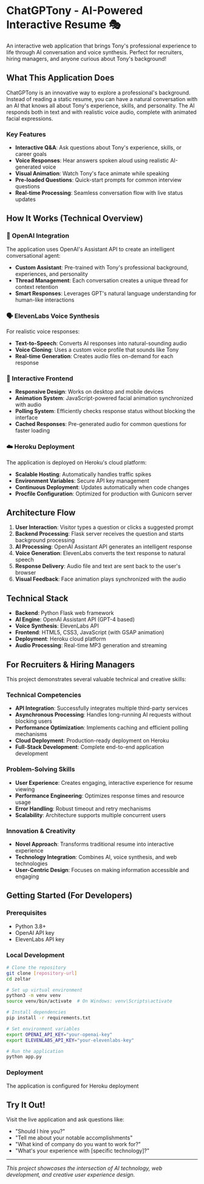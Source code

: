 # ChatGPTony - AI-Powered Interactive Resume 🎭

An interactive web application that brings Tony's professional experience to life through AI conversation and voice synthesis. Perfect for recruiters, hiring managers, and anyone curious about Tony's background!

## What This Application Does

ChatGPTony is an innovative way to explore a professional's background. Instead of reading a static resume, you can have a natural conversation with an AI that knows all about Tony's experience, skills, and personality. The AI responds both in text and with realistic voice audio, complete with animated facial expressions.

### Key Features
- **Interactive Q&A**: Ask questions about Tony's experience, skills, or career goals
- **Voice Responses**: Hear answers spoken aloud using realistic AI-generated voice
- **Visual Animation**: Watch Tony's face animate while speaking
- **Pre-loaded Questions**: Quick-start prompts for common interview questions
- **Real-time Processing**: Seamless conversation flow with live status updates

## How It Works (Technical Overview)

### 🤖 OpenAI Integration
The application uses OpenAI's Assistant API to create an intelligent conversational agent:
- **Custom Assistant**: Pre-trained with Tony's professional background, experiences, and personality
- **Thread Management**: Each conversation creates a unique thread for context retention
- **Smart Responses**: Leverages GPT's natural language understanding for human-like interactions

### 🗣️ ElevenLabs Voice Synthesis
For realistic voice responses:
- **Text-to-Speech**: Converts AI responses into natural-sounding audio
- **Voice Cloning**: Uses a custom voice profile that sounds like Tony
- **Real-time Generation**: Creates audio files on-demand for each response

### 🎨 Interactive Frontend
- **Responsive Design**: Works on desktop and mobile devices
- **Animation System**: JavaScript-powered facial animation synchronized with audio
- **Polling System**: Efficiently checks response status without blocking the interface
- **Cached Responses**: Pre-generated audio for common questions for faster loading

### ☁️ Heroku Deployment
The application is deployed on Heroku's cloud platform:
- **Scalable Hosting**: Automatically handles traffic spikes
- **Environment Variables**: Secure API key management
- **Continuous Deployment**: Updates automatically when code changes
- **Procfile Configuration**: Optimized for production with Gunicorn server

## Architecture Flow

1. **User Interaction**: Visitor types a question or clicks a suggested prompt
2. **Backend Processing**: Flask server receives the question and starts background processing
3. **AI Processing**: OpenAI Assistant API generates an intelligent response
4. **Voice Generation**: ElevenLabs converts the text response to natural speech
5. **Response Delivery**: Audio file and text are sent back to the user's browser
6. **Visual Feedback**: Face animation plays synchronized with the audio

## Technical Stack

- **Backend**: Python Flask web framework
- **AI Engine**: OpenAI Assistant API (GPT-4 based)
- **Voice Synthesis**: ElevenLabs API
- **Frontend**: HTML5, CSS3, JavaScript (with GSAP animation)
- **Deployment**: Heroku cloud platform
- **Audio Processing**: Real-time MP3 generation and streaming

## For Recruiters & Hiring Managers

This project demonstrates several valuable technical and creative skills:

### **Technical Competencies**
- **API Integration**: Successfully integrates multiple third-party services
- **Asynchronous Processing**: Handles long-running AI requests without blocking users
- **Performance Optimization**: Implements caching and efficient polling mechanisms
- **Cloud Deployment**: Production-ready deployment on Heroku
- **Full-Stack Development**: Complete end-to-end application development

### **Problem-Solving Skills**
- **User Experience**: Creates engaging, interactive experience for resume viewing
- **Performance Engineering**: Optimizes response times and resource usage
- **Error Handling**: Robust timeout and retry mechanisms
- **Scalability**: Architecture supports multiple concurrent users

### **Innovation & Creativity**
- **Novel Approach**: Transforms traditional resume into interactive experience
- **Technology Integration**: Combines AI, voice synthesis, and web technologies
- **User-Centric Design**: Focuses on making information accessible and engaging

## Getting Started (For Developers)

### Prerequisites
- Python 3.8+
- OpenAI API key
- ElevenLabs API key

### Local Development
```bash
# Clone the repository
git clone [repository-url]
cd zoltar

# Set up virtual environment
python3 -m venv venv
source venv/bin/activate  # On Windows: venv\Scripts\activate

# Install dependencies
pip install -r requirements.txt

# Set environment variables
export OPENAI_API_KEY="your-openai-key"
export ELEVENLABS_API_KEY="your-elevenlabs-key"

# Run the application
python app.py
```

### Deployment
The application is configured for Heroku deployment

## Try It Out!

Visit the live application and ask questions like:
- "Should I hire you?"
- "Tell me about your notable accomplishments"
- "What kind of company do you want to work for?"
- "What's your experience with [specific technology]?"

---

*This project showcases the intersection of AI technology, web development, and creative user experience design.*